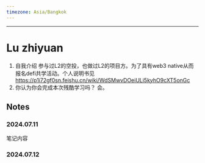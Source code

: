 ```yaml
---
timezone: Asia/Bangkok
---
```


---

# Lu zhiyuan

1. 自我介绍
参与过L2的空投，也做过L2的项目方。为了具有web3 native从而报名defi共学活动。个人说明书见 https://p1i72gf0sn.feishu.cn/wiki/WdSMwvDOeiULi5kyhO9cXT5onGc
2. 你认为你会完成本次残酷学习吗？
会。

## Notes

<!-- Content_START -->

### 2024.07.11

笔记内容

### 2024.07.12

<!-- Content_END -->

